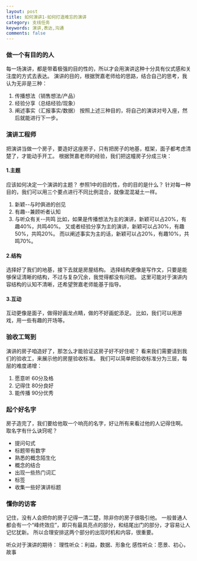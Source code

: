 ```yaml
---
layout: post
title: 如何演讲1-如何打造难忘的演讲
category: 支线任务
keywords: 演讲,表达,沟通
comments: false
---
```


### 做一个有目的的人
每一场演讲，都是带着极强的目的性的，所以才会用演讲这种十分具有仪式感和关注度的方式去表达。
演讲的目的，根据贺嘉老师给的思路，结合自己的思考，我认为无非是三种：
1. 传播想法（销售想法/产品）
2. 经验分享（总结经验/现象）
3. 阐述事实（汇报事实/数据）
按照上述三种目的，将自己的演讲对号入座，然后就能进行下一步。

### 演讲工程师
把演讲当做一个房子，要造好这座房子，只有把房子的地基，框架，面子都考虑清楚了，才能动手开工。
根据贺嘉老师的经验，我们把这幢房子分成三块：

#### 1.主题
应该如何决定一个演讲的主题？ 参照1中的目的性，你的目的是什么？
针对每一种目的，我们可以用三个要点进行不同比例混合，就像混混凝土一样。
1. 新颖--与时俱进的创见
2. 有趣--兼顾听者认知
3. 与听众有关--共鸣
比如，如果是传播想法为主的演讲，新颖可以占20%，有趣40%，共鸣40%。
又或者经验分享为主的演讲，新颖可以占30%，有趣50%，共鸣20%。
而以阐述事实为主的话，新颖可以占20%，有趣10%，共鸣70%。

#### 2.结构
选择好了我们的地基，接下去就是房屋结构。
选择结构更像是写作文，只要是能够保证清晰的结构，不过与复杂冗余，我觉得都没有问题。
这里可能对于演讲内容结构的认知不清晰，还希望贺嘉老师能基于指导。

#### 3.互动
互动更像是面子，做得好画龙点睛，做的不好画蛇添足。
比如，我们可以用游戏，用一些有趣的开场等。

### 验收工驾到
演讲的房子咱造好了，那怎么才能验证这房子好不好住呢？
看来我们需要请到我们的验收工，来展示他的房屋验收标准。
我们可以简单把验收标准分为三层，每层的难度递增：
1. 愿意听 60分及格
2. 记得住 80分良好
3. 能传播 90分优秀

### 起个好名字
房子造完了，我们要给他取一个响亮的名字，好让所有来看过他的人记得住啊。
取名字有什么诀窍呢？
- 提问句式
- 标题带有数字
- 熟悉的概念陌生化
- 概念的结合
- 出现一些热门词汇
- 标签
- 收集一些好演讲标题

### 懂你的访客

记住，没有人会把你的房子记得一清二楚，除非你的房子很吸引他。
一般普通人都会有一个“峰终效应”，即只有最具亮点的部分，和结尾出门的部分，才容易让人记忆犹新。
所以合理安排这两个部分的出现时机和内容，很重要。

听众对于演讲的期待：
理性听众：利益，数据、形象化
感性听众：愿景、初心，故事   